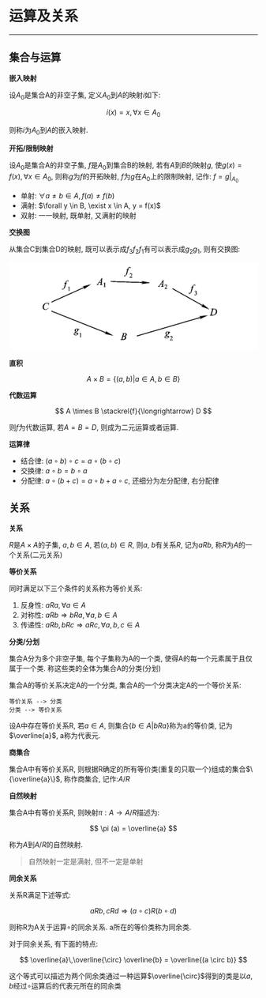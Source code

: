 # 运算及关系

-----------------------

## 集合与运算

**嵌入映射**

设$A_0$是集合A的非空子集, 定义$A_0$到$A$的映射$i$如下:

$$
i(x) = x, \forall x \in A_0
$$

则称$i$为$A_0$到$A$的嵌入映射.

**开拓/限制映射**

设$A_0$是集合A的非空子集, $f$是$A_0$到集合B的映射, 若有$A$到$B$的映射$g$, 使$g(x) = f(x), \forall x \in A_0$, 则称$g$为$f$的开拓映射, $f$为$g$在$A_0$上的限制映射, 记作: $f = {g|}_{A_0}$

* 单射: $\forall a \neq b \in A, f(a) \neq f(b)$
* 满射: $\forall y \in B, \exist x \in A, y = f(x)$
* 双射: 一一映射, 既单射, 又满射的映射

**交换图**

从集合C到集合D的映射, 既可以表示成$f_3 f_2 f_1$有可以表示成$g_2 g_1$, 则有交换图:

![image](img/exchange_graph.png)

**直积**

$$
A \times B = \{ (a, b) | a \in A, b \in B \}
$$

**代数运算**

$$
A \times B \stackrel{f}{\longrightarrow} D
$$

则$f$为代数运算, 若$A = B = D$, 则成为二元运算或者运算.

**运算律**

* 结合律: $(a \circ b) \circ c = a \circ (b \circ c)$
* 交换律: $a \circ b = b \circ a$
* 分配律: $a \circ (b + c) = a \circ b + a \circ c$, 还细分为左分配律, 右分配律


## 关系

**关系**

$R$是$A \times A$的子集, $a, b \in A$, 若$(a, b) \in R$, 则$a$, $b$有关系$R$, 记为$a R b$, 称$R$为$A$的一个关系(二元关系)

**等价关系**

同时满足以下三个条件的关系称为等价关系:

1. 反身性: $a R a, \forall a \in A$
2. 对称性: $a R b \Longrightarrow b R a, \forall a, b \in A$
3. 传递性: $a R b, b R c \Longrightarrow a R c, \forall a, b, c \in A$

**分类/分划**

集合A分为多个非空子集, 每个子集称为A的一个类, 使得A的每一个元素属于且仅属于一个类. 称这些类的全体为集合A的分类(分划)

集合A的等价关系决定A的一个分类, 集合A的一个分类决定A的一个等价关系:

```
等价关系 --> 分类
分类 --> 等价关系
```

设A中存在等价关系R, 若$a \in A$, 则集合$\{b \in A | b R a\}$称为a的等价类, 记为$\overline{a}$, a称为代表元.

**商集合**

集合A中有等价关系R, 则根据R确定的所有等价类(重复的只取一个)组成的集合$\{\overline{a}\}$, 称作商集合, 记作:$A/R$

**自然映射**

集合A中有等价关系R, 则映射$\pi : A \rightarrow A/R$描述为:

$$
\pi (a) = \overline{a}
$$

称为$A$到$A/R$的自然映射.

> 自然映射一定是满射, 但不一定是单射

**同余关系**

关系R满足下述等式:

$$
a R b, c R d \Longrightarrow (a \circ c) R (b \circ d)
$$

则称R为A关于运算$\circ$的同余关系. a所在的等价类称为同余类.

对于同余关系, 有下面的特点:

$$
\overline{a}\,\overline{\circ} \overline{b} = \overline{(a \circ b)}
$$

这个等式可以描述为两个同余类通过一种运算$\overline{\circ}$得到的类是以$a, b$经过$\circ$运算后的代表元所在的同余类